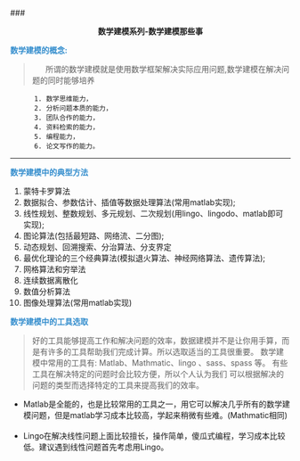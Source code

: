 ###<center><strong>数学建模系列-数学建模那些事</strong></center>

<span style="color:#338DCD">**数学建模的概念:**</span></br>

>   &nbsp;&nbsp;&nbsp;&nbsp;&nbsp;&nbsp;所谓的数学建模就是使用数学框架解决实际应用问题,数学建模在解决问题的同时能够培养

```       
      1. 数学思维能力，
      2. 分析问题本质的能力，
      3. 团队合作的能力，
      4. 资料检索的能力，
      5. 编程能力，
      6. 论文写作的能力。
```
---



<span style="color:#338DCD">**数学建模中的典型方法**</span>

  1. 蒙特卡罗算法
  2. 数据拟合、参数估计、插值等数据处理算法(常用matlab实现);
  3. 线性规划、整数规划、多元规划、二次规划(用lingo、lingodo、matlab即可实现);
  4. 图论算法(包括最短路、网络流、二分图);
  5. 动态规划、回溯搜索、分治算法、分支界定
  6. 最优化理论的三个经典算法(模拟退火算法、神经网络算法、遗传算法);
  7. 网格算法和穷举法
  8. 连续数据离散化
  9. 数值分析算法
  10. 图像处理算法(常用matlab实现) 


<span style="color:#338DCD">**数学建模中的工具选取**</span>

> 好的工具能够提高工作和解决问题的效率，数据建模并不是让你用手算，而是有许多的工具帮助我们完成计算。所以选取适当的工具很重要。
> 数学建模中常用的工具有:  Matlab、Mathmatic、lingo 、sass、spass 等。 有些工具在解决特定的问题时会比较方便，所以个人认为我们
> 可以根据解决的问题的类型而选择特定的工具来提高我们的效率。
   
  + Matlab是全能的，也是比较常用的工具之一，用它可以解决几乎所有的数学建模问题，但是matlab学习成本比较高，学起来稍微有些难。(Mathmatic相同)</br></br>
  + Lingo在解决线性问题上面比较擅长，操作简单，傻瓜式编程，学习成本比较低。建议遇到线性问题首先考虑用Lingo。


  